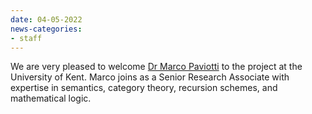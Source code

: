 ```yaml
---
date: 04-05-2022
news-categories:
- staff
---
```


We are very pleased to welcome [Dr Marco Paviotti](https://mpaviotti.github.io/) to the project at the University of Kent.
Marco joins as a Senior Research Associate with expertise in semantics, category theory, recursion schemes, and mathematical logic.
